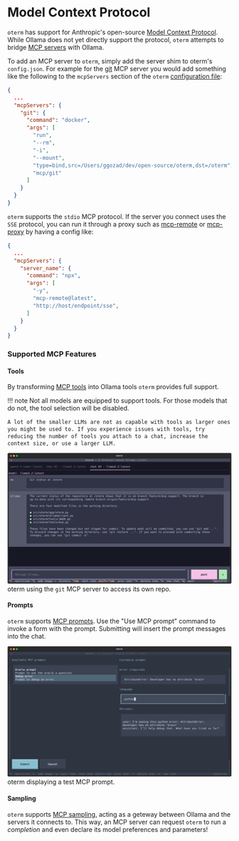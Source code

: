 # Model Context Protocol

`oterm` has support for Anthropic's open-source [Model Context Protocol](https://modelcontextprotocol.io). While Ollama does not yet directly support the protocol, `oterm` attempts to bridge [MCP servers](https://github.com/modelcontextprotocol/servers) with Ollama.

To add an MCP server to `oterm`, simply add the server shim to oterm's `config.json`. For example for the [git](https://github.com/modelcontextprotocol/servers/tree/main/src/git) MCP server you would add something like the following to the `mcpServers` section of the `oterm` [configuration file](../app_config.md):

```json
{
  ...
  "mcpServers": {
    "git": {
      "command": "docker",
      "args": [
        "run",
        "--rm",
        "-i",
        "--mount",
        "type=bind,src=/Users/ggozad/dev/open-source/oterm,dst=/oterm",
        "mcp/git"
      ]
    }
  }
}
```

`oterm` supports the `stdio` MCP protocol. If the server you connect uses the `SSE` protocol, you can run it through a proxy such as [mcp-remote](https://github.com/geelen/mcp-remote) or [mcp-proxy](https://github.com/sparfenyuk/mcp-proxy) by having a config like:

```json
{
  ...
  "mcpServers": {
    "server_name": {
      "command": "npx",
      "args": [
        "-y",
        "mcp-remote@latest",
        "http://host/endpoint/sse",
      ]
    }
  }
}
```

### Supported MCP Features
#### Tools
By transforming [MCP tools](https://modelcontextprotocol.io/docs/concepts/tools) into Ollama tools `oterm` provides full support.

!!! note
    Not all models are equipped to support tools. For those models that do not, the tool selection will be disabled.

    A lot of the smaller LLMs are not as capable with tools as larger ones you might be used to. If you experience issues with tools, try reducing the number of tools you attach to a chat, increase the context size, or use a larger LLM.


![Tool support](../img/mcp_tools.svg)
oterm using the `git` MCP server to access its own repo.

#### Prompts
`oterm` supports [MCP prompts](https://modelcontextprotocol.io/docs/concepts/prompts). Use the "Use MCP prompt" command to invoke a form with the prompt. Submitting will insert the prompt messages into the chat.

![Prompt support](../img/mcp_prompts.svg)
oterm displaying a test MCP prompt.

#### Sampling
`oterm` supports [MCP sampling](https://modelcontextprotocol.io/docs/concepts/sampling), acting as a geteway between Ollama and the servers it connects to. This way, an MCP server can request `oterm` to run a *completion* and even declare its model preferences and parameters!

